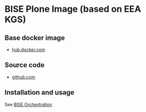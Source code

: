 # BISE Plone Image (based on EEA KGS)

## Base docker image

 - [hub.docker.com](https://hub.docker.com/r/eeacms/eea.docker.plone.bise)

## Source code

  - [github.com](https://github.com/eea/eea.docker.plone.bise)

## Installation and usage

See [BISE Orchestration]()
